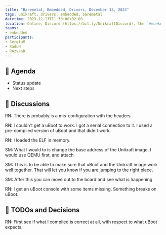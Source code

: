 ```yaml
---
title: "Baremetal, Embedded, Drivers, December 13, 2023"
tags: unikraft, drivers, embedded, baremetal
datetime: 2023-12-13T11:30:00+02:00
location: Online, Discord (https://bit.ly/UnikraftDiscord), the `#monkey-business` voice channel
teams:
- embedded
participants:
- SergiuM
- RaduN
- RAzvanD
---
```


## :dart: Agenda

- Status update
- Next steps

## :closed_book: Discussions

RN: There is probably is a mis-configuration with the headers.

RN: I couldn't get a uBoot to work.
I got a serial connection to it.
I used a pre-compiled version of uBoot and that didn't work.

RN: I loaded the ELF in memory.

SM: What I would to is change the base address of the Unikraft image.
I would use QEMU first, and attach 

SM: This is to be able to make sure that uBoot and the Unikraft image work well together.
That will let you know if you are jumping to the right place.

SM: After this you can move out to the board and see what is happening.

RN: I get an uBoot console with some items missing.
Something breaks on uBoot.

## :wrench: TODOs and Decisions

RN: First see if what I compiled is correct at all, with respect to what uBoot expects.
